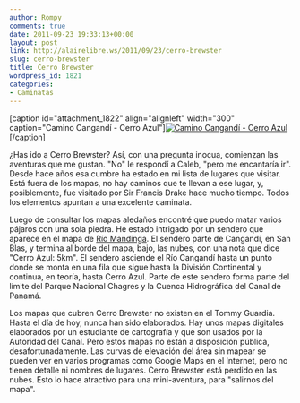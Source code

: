 ```yaml
---
author: Rompy
comments: true
date: 2011-09-23 19:33:13+00:00
layout: post
link: http://alairelibre.ws/2011/09/23/cerro-brewster
slug: cerro-brewster
title: Cerro Brewster
wordpress_id: 1821
categories:
- Caminatas
---
```


[caption id="attachment_1822" align="alignleft" width="300" caption="Camino Cangandí - Cerro Azul"][![Camino Cangandí - Cerro Azul](http://alairelibre.ws/wp-content/uploads/2011/09/Captura-300x231.png)](http://alairelibre.ws/wp-content/uploads/2011/09/Captura.png)[/caption]

¿Has ido a Cerro Brewster? Así, con una pregunta inocua, comienzan las aventuras que me gustan. "No" le respondí a Caleb, "pero me encantaría ir". Desde hace años esa cumbre ha estado en mi lista de lugares que visitar. Está fuera de los mapas, no hay caminos que te llevan a ese lugar, y, posiblemente, fue visitado por Sir Francis Drake hace mucho tiempo. Todos los elementos apuntan a una excelente caminata.

Luego de consultar los mapas aledaños encontré que puedo matar varios pájaros con una sola piedra. He estado intrigado por un sendero que aparece en el mapa de [Río Mandinga](http://alairelibre.ws/mapas/Mapas/riomandinga4344-II.jpg). El sendero parte de Cangandí, en San Blas, y termina al borde del mapa, bajo, las nubes, con una nota que dice "Cerro Azul: 5km". El sendero asciende el Río Cangandí hasta un punto donde se monta en una fila que sigue hasta la División Continental y continua, en teoría, hasta Cerro Azul. Parte de este sendero forma parte del límite del Parque Nacional Chagres y la Cuenca Hidrográfica del Canal de Panamá.

Los mapas que cubren Cerro Brewster no existen en el Tommy Guardia. Hasta el día de hoy, nunca han sido elaborados. Hay unos mapas digitales elaborados por un estudiante de cartografía y que son usados por la Autoridad del Canal. Pero estos mapas no están a disposición pública, desafortunadamente. Las curvas de elevación del área sin mapear se pueden ver en varios programas como Google Maps en el Internet, pero no tienen detalle ni nombres de lugares. Cerro Brewster está perdido en las nubes. Esto lo hace atractivo para una mini-aventura, para "salirnos del mapa".


